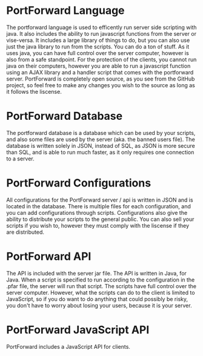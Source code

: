 # PortForward Language

The portforward language is used to efficently run server side scripting with java. It also includes the ability to run javascript functions from the server or vise-versa. It includes a large library of things to do, but you can also use just the java library to run from the scripts. You can do a ton of stuff. As it uses java, you can have full control over the server computer, however is also from a safe standpoint. For the protection of the clients, you cannot run java on their computers, however you are able to run a javascript function using an AJAX library and a handler script that comes with the portforward server. PortForward is completely open source, as you see from the GitHub project, so feel free to make any changes you wish to the source as long as it follows the liscense.

# PortForward Database

The portforward database is a database which can be used by your scripts, and also some files are used by the server (aka. the banned users file). The database is written solely in JSON, instead of SQL, as JSON is more secure than SQL, and is able to run much faster, as it only requires one connection to a server.

# PortForward Configurations

All configurations for the PortForward server / api is written in JSON and is located in the database. There is multiple files for each configuration, and you can add configurations through scripts. Configurations also give the ability to distribute your scripts to the general public. You can also sell your scripts if you wish to, however they must comply with the liscense if they are distributed.

# PortForward API

The API is included with the server jar file. The API is written in Java, for Java. When a script is specified to run according to the configuration in the .pfar file, the server will run that script. The scripts have full control over the server computer. However, what the scripts can do to the client is limited to JavaScript, so if you do want to do anything that could possibly be risky, you don't have to worry about losing your users, because it is your server.

# PortForward JavaScript API

PortForward includes a JavaScript API for clients. 

